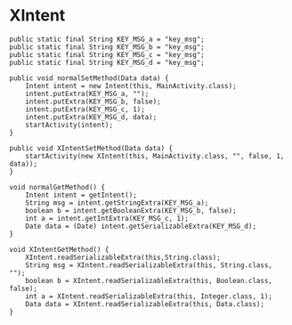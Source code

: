 # XIntent
	public static final String KEY_MSG_a = "key_msg";
	public static final String KEY_MSG_b = "key_msg";
	public static final String KEY_MSG_c = "key_msg";
	public static final String KEY_MSG_d = "key_msg";

	public void normalSetMethod(Data data) {
		Intent intent = new Intent(this, MainActivity.class);
		intent.putExtra(KEY_MSG_a, "");
		intent.putExtra(KEY_MSG_b, false);
		intent.putExtra(KEY_MSG_c, 1);
		intent.putExtra(KEY_MSG_d, data);
		startActivity(intent);
	}

	public void XIntentSetMethod(Data data) {
		startActivity(new XIntent(this, MainActivity.class, "", false, 1, data));
	}
	
	void normalGetMethod() {
		Intent intent = getIntent();
		String msg = intent.getStringExtra(KEY_MSG_a);
		boolean b = intent.getBooleanExtra(KEY_MSG_b, false);
		int a = intent.getIntExtra(KEY_MSG_c, 1);
		Date data = (Date) intent.getSerializableExtra(KEY_MSG_d);
	}

	void XIntentGetMethod() {
		XIntent.readSerializableExtra(this,String.class);
		String msg = XIntent.readSerializableExtra(this, String.class, "");
		boolean b = XIntent.readSerializableExtra(this, Boolean.class, false);
		int a = XIntent.readSerializableExtra(this, Integer.class, 1);
		Data data = XIntent.readSerializableExtra(this, Data.class);
	}